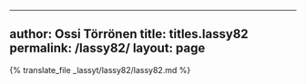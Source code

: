 
---
author: Ossi Törrönen
title: titles.lassy82
permalink: /lassy82/
layout: page
---
{% translate_file _lassyt/lassy82/lassy82.md %}